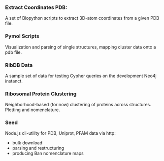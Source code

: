 ### Extract Coordinates PDB:

A set of Biopython scripts to extract 3D-atom coordinates from a given PDB file.

### Pymol Scripts

Visualization and parsing of single structures, mapping cluster data onto a pdb file.

### RibDB Data 

A sample set of data for testing Cypher queries on the development Neo4j instanct.

### Ribosomal Protein Clustering 

Neighborhood-based (for now) clustering of proteins across structures. Plotting and nomenclature.

### Seed

Node.js cli-utility for PDB, Uniprot, PFAM data via http:
- bulk download 
- parsing and restructuring
- producing Ban nomenclature maps
